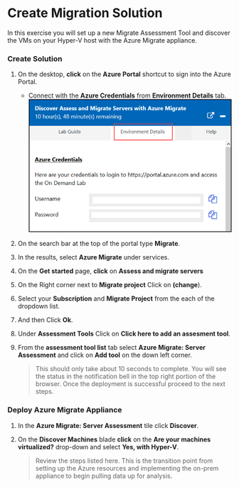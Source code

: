 # Create Migration Solution

In this exercise you will set up a new Migrate Assessment Tool and discover the VMs on your Hyper-V host with the Azure Migrate appliance.

### Create Solution

1. On the desktop, **click** on the **Azure Portal** shortcut to sign into the Azure Portal.

      - Connect with the **Azure Credentials** from **Environment Details** tab.
![Credentials](image/azureportal.png)

2.  On the search bar at the top of the portal type **Migrate**.
3.  In the results, select **Azure Migrate** under services.
4.  On the **Get started** page, **click** on **Assess and migrate servers**
5.  On the Right corner next to **Migrate project** Click on **(change**).
6.  Select your **Subscription** and **Migrate Project** from the each of the dropdown list.
7.  And then Click **Ok**.
8.  Under **Assessment Tools** Click on **Click here to add an assesment tool**.
9.  From the **assessment tool list** tab select **Azure Migrate: Server Assessment** and click on **Add tool** on the down left corner.

	>This should only take about 10 seconds to complete. You will see the status in the notification bell in the top right portion of the browser. Once the deployment is successful proceed to the next steps. 

### Deploy Azure Migrate Appliance

1. In the **Azure Migrate: Server Assessment** tile click **Discover**.
2. On the **Discover Machines** blade **click** on the **Are your machines virtualized?** drop-down and select **Yes, with Hyper-V**.

	>Review the steps listed here. This is the transition point from setting up the Azure resources and implementing the on-prem appliance to begin pulling data up for analysis.

